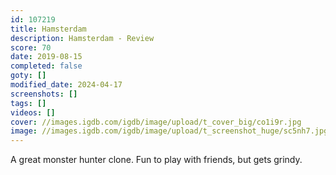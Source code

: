 ```yaml
---
id: 107219
title: Hamsterdam
description: Hamsterdam - Review
score: 70
date: 2019-08-15
completed: false
goty: []
modified_date: 2024-04-17
screenshots: []
tags: []
videos: []
cover: //images.igdb.com/igdb/image/upload/t_cover_big/co1i9r.jpg
image: //images.igdb.com/igdb/image/upload/t_screenshot_huge/sc5nh7.jpg
---
```

A great monster hunter clone. Fun to play with friends, but gets grindy.